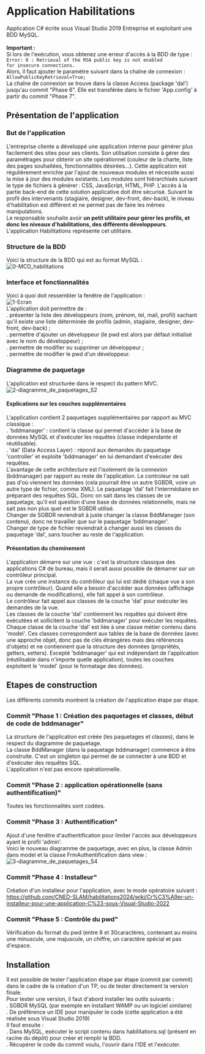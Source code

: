 # Application Habilitations
Application C# écrite sous Visual Studio 2019 Entreprise et exploitant une BDD MySQL.<br><br>
<strong>Important :</strong><br>
Si lors de l'exécution, vous obtenez une erreur d'accès à la BDD de type :<br>
<code>Error: 0 : Retrieval of the RSA public key is not enabled for insecure connections.</code> <br>
Alors, il faut ajouter le paramètre suivant dans la chaîne de connexion : <br>
<code>AllowPublicKeyRetrieval=True;</code><br>
La chaîne de connexion se trouve dans la classe Access (package 'dal') jusqu'au commit "Phase 6". Elle est transférée dans le fichier 'App.config' à partir du commit "Phase 7".<br>
## Présentation de l'application
### But de l'application
L'entreprise cliente a développé une application interne pour générer plus facilement des sites pour ses clients. Son utilisation consiste à gérer des paramétrages pour obtenir un site opérationnel (couleur de la charte, liste des pages souhaitées, fonctionnalités désirées…). Cette application est régulièrement enrichie par l'ajout de nouveaux modules et nécessite aussi la mise à jour des modules existants. Les modules sont hiérarchisés suivant le type de fichiers à générer : CSS, JavaScript, HTML, PHP. L'accès à la partie back-end de cette solution applicative doit être sécurisé. Suivant le profil des intervenants (stagiaire, designer, dev-front, dev-back), le niveau d'habilitation est différent et ne permet pas de faire les mêmes manipulations.<br>
Le responsable souhaite avoir <strong>un petit utilitaire pour gérer les profils, et donc les niveaux d'habilitations, des différents développeurs</strong>.<br>
L'application Habilitations représente cet utilitaire.<br>
### Structure de la BDD
Voici la structure de la BDD qui est au format MySQL :<br>
![0-MCD_habilitations](https://github.com/CNED-SLAM/Habilitations/assets/100127886/0715f730-003e-422b-92d9-a04f6071802a)

### Interface et fonctionnalités
Voici à quoi doit ressembler la fenêtre de l'application :<br>
![1-Ecran](https://github.com/CNED-SLAM/Habilitations/assets/100127886/4aa72f04-1b49-40b2-a0c4-502cdb0f4995)
<br>
L'application doit permettre de :<br>
. présenter la liste des développeurs (nom, prénom, tel, mail, profil) sachant qu'il existe une liste déterminée de profils (admin, stagiaire, designer, dev-front, dev-back) ;<br>
. permettre d'ajouter un développeur (le pwd est alors par défaut initialisé avec le nom du développeur) ;<br>
. permettre de modifier ou supprimer un développeur ;<br>
. permettre de modifier le pwd d'un développeur.
### Diagramme de paquetage
L'application est structurée dans le respect du pattern MVC.<br>
![2-diagramme_de_paquetages_S2](https://github.com/CNED-SLAM/Habilitations/assets/100127886/c1b7ebf5-9b0e-4f60-8e12-494695d028f6)

#### Explications sur les couches supplémentaires
L'application contient 2 paquetages supplémentaires par rapport au MVC classique :<br>
. 'bddmanager' : contient la classe qui permet d'accéder à la base de données MySQL et d'exécuter les requêtes (classe indépendante et réutilisable).<br>
. 'dal' (Data Access Layer) : répond aux demandes du paquetage 'controller' et exploite 'bddmanager' en lui demandant d'exécuter des requêtes.<br>
L'avantage de cette architecture est l'isolement de la connexion (bddmanager) par rapport au reste de l'application. Le controleur ne sait pas d'où viennent les données (cela pourrait être un autre SGBDR, voire un autre type de fichier, comme XML). Le paquetage 'dal' fait l'intermédiaire en préparant des requêtes SQL. Donc on sait dans les classes de ce paquetage, qu'il est question d'une base de données relationnelle, mais ne sait pas non plus quel est le SGBDR utilisé.<br>
Changer de SGBDR reviendrait à juste changer la classe BddManager (son contenu), donc ne travailler que sur le paquetage 'bddmanager'.<br>
Changer de type de fichier reviendrait à changer aussi les classes du paquetage 'dal', sans toucher au reste de l'application.
#### Présentation du cheminement
L'application démarre sur une vue : c'est la structure classique des applications C# de bureau, mais il serait aussi possible de démarrer sur un contrôleur principal.<br>
La vue crée une instance du contrôleur qui lui est dédié (chaque vue a son propre contrôleur). Quand elle a besoin d'accéder aux données (affichage ou demande de modifications), elle fait appel à son contrôleur.<br>
Le contrôleur fait appel aux classes de la couche 'dal' pour exécuter les demandes de la vue.<br>
Les classes de la couche 'dal' contiennent les requêtes qui doivent être exécutées et sollicitent la couche 'bddmanager' pour exécuter les requêtes.<br>
Chaque classe de la couche 'dal' est liée à une classe métier contenu dans 'model'. Ces classes correspondent aux tables de la base de données (avec une approche objet, donc pas de clés étrangères mais des références d'objets) et ne contiennent que la structure des données (propriétés, getters, setters).
Excepté 'bddmanager' qui est indépendant de l'application (réutilisable dans n'importe quelle application), toutes les couches exploitent le 'model' (pour le formatage des données).<br>
## Etapes de construction
Les différents commits montrent la création de l'application étape par étape.
### Commit "Phase 1 : Création des paquetages et classes, début de code de bddmanager"
La structure de l'application est créée (les paquetages et classes), dans le respect du diagramme de paquetage.<br>
La classe BddManager (dans la paquetage bddmanager) commence à être construite. C'est un singleton qui permet de se connecter à une BDD et d'exécuter des requêtes SQL.<br>
L'application n'est pas encore opérationnelle.
### Commit "Phase 2 : application opérationnelle (sans authentification)"
Toutes les fonctionnalités sont codées.
### Commit "Phase 3 : Authentification"
Ajout d'une fenêtre d'authentification pour limiter l'accès aux développeurs ayant le profil 'admin'.<br>
Voici le nouveau diagramme de paquetage, avec en plus, la classe Admin dans model et la classe FrmAuthentification dans view :<br>
![3-diagramme_de_paquetages_S4](https://github.com/CNED-SLAM/Habilitations/assets/100127886/9b086d26-df1a-488c-9c78-d7caa0464ca5)

### Commit "Phase 4 : Installeur"
Création d'un installeur pour l'application, avec le mode opératoire suivant :<br>
<a href="https://github.com/CNED-SLAM/habilitations2024/wiki/Cr%C3%A9er-un-installeur-pour-une-application-C%23-sous-Visual-Studio-2022">https://github.com/CNED-SLAM/habilitations2024/wiki/Cr%C3%A9er-un-installeur-pour-une-application-C%23-sous-Visual-Studio-2022</a>
### Commit "Phase 5 : Contrôle du pwd"
Vérification du format du pwd (entre 8 et 30caractères, contenant au moins une minuscule, une majuscule, un chiffre, un caractère spécial et pas d'espace.

## Installation
Il est possible de tester l'application étape par étape (commit par commit) dans le cadre de la création d'un TP, ou de tester directement la version finale.<br>
Pour tester une version, il faut d'abord installer les outils suivants :<br>
. SGBDR MySQL (par exemple en installant WAMP ou un logiciel similaire)<br>
. De préférence un IDE pour manipuler le code (cette application a été réalisée sous Visual Studio 2019)<br> 
Il faut ensuite :<br>
. Dans MySQL, exécuter le script contenu dans habilitations.sql (présent en racine du dépôt) pour créer et remplir la BDD.<br>
. Récupérer le code du commit voulu, l'ouvrir dans l'IDE et l'exécuter.
